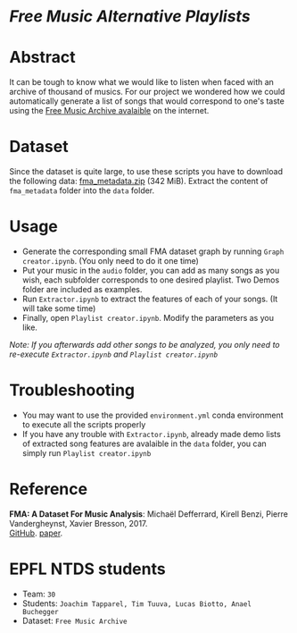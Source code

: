 # *Free Music Alternative Playlists*
# Abstract
It can be tough to know what we would like to listen when faced with an archive of thousand of musics. For our project we wondered how we could automatically generate a list of songs that would correspond to one's taste using the [Free Music Archive avalaible](http://freemusicarchive.org/) on the internet.


# Dataset
Since the dataset is quite large, to use these scripts you have to download the following
data: [fma_metadata.zip](https://os.unil.cloud.switch.ch/fma/fma_metadata.zip) (342 MiB).
Extract the content of `fma_metadata` folder into the `data` folder.

# Usage
- Generate the corresponding small FMA dataset graph by running `Graph creator.ipynb`. (You only need to do it one time)
- Put your music in the `audio` folder, you can add as many songs as you wish, each subfolder
corresponds to one desired playlist. Two Demos folder are included as examples.
- Run `Extractor.ipynb` to extract the features of each of your songs. (It will take some time)
- Finally, open `Playlist creator.ipynb`. Modify the parameters as you like.

*Note: If you afterwards add other songs to be analyzed, you only need to re-execute `Extractor.ipynb` and `Playlist creator.ipynb`*

# Troubleshooting
- You may want to use the provided `environment.yml` conda environment to execute all the scripts properly
- If you have any trouble with `Extractor.ipynb`, already made demo lists of extracted song features are avalaible in the `data` folder, you can simply run `Playlist creator.ipynb`

# Reference
**FMA: A Dataset For Music Analysis**: Michaël Defferrard, Kirell Benzi, Pierre Vandergheynst, Xavier Bresson, 2017.  
[GitHub](https://github.com/mdeff/fma). [paper](https://arxiv.org/pdf/1612.01840.pdf).

# EPFL NTDS students
* Team: `30`
* Students: `Joachim Tapparel, Tim Tuuva, Lucas Biotto, Anael Buchegger`
* Dataset: `Free Music Archive`
